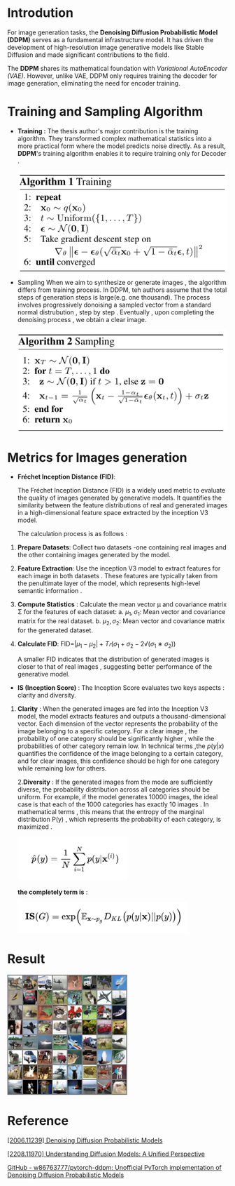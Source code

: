 # Introdution

For image generation tasks, the **Denoising Diffusion Probabilistic Model (DDPM)** serves as a fundamental infrastructure model. It has driven the development of high-resolution image generative models like Stable Diffusion and made significant contributions to the field. 

The **DDPM** shares its mathematical foundation with *Variational AutoEncoder (VAE)*. However, unlike VAE, DDPM only requires training the decoder for image generation, eliminating the need for encoder training.

# Training and Sampling Algorithm

- **Training :**
  The thesis author's major contribution is the training algorithm. They transformed complex mathematical statistics into a more practical form where the model predicts noise directly.
  As a result, **DDPM**'s training algorithm enables it to require training only for Decoder .
  
    ![image.png](./images/image.png)

- Sampling
  When we aim to synthesize or generate images , the algorithm differs from training process. In DDPM, teh authors assume that the total steps of generation steps is large(e.g. one thousand).   The process involves progressively donoising a sampled vector from a standard normal distrubution , step by step . Eventually , upon completing the denoising process , we obtain a clear image.
  
    ![image.png](./images/image%201.png)

# Metrics for Images generation

- **Fréchet Inception Distance (FID)**:
  
  The Fréchet Inception Distance (FID) is a widely used metric to evaluate the quality of images generated by generative models. It quantifies the similarity between the feature distributions of real and generated images in a high-dimensional feature space extracted by the inception V3 model.

  The calculation process is as follows :
  
1. **Prepare Datasets**:
   Collect two datasets -one containing real images and the other containing images generated by the model.

2. **Feature Extraction**:
   Use the inception V3 model to extract features for each image in both datasets . These features are typically taken from the penultimate layer of the model, which represents high-level semantic information .

3. **Compute Statistics** :
   Calculate the mean vector μ and covariance matrix Σ for the features of each dataset:
   a. $\mu_1,\sigma_1$: Mean vector and covariance matrix for the real dataset.
   b. $\mu_2,\sigma_2:$ Mean vector and covariance matrix for the generated dataset.

4. **Calculate FID**:
   FID=$|\mu_1−\mu_2 |+T𝑟(\sigma_1+\sigma_2−2√(\sigma_1∗\sigma_2 ))$
   
   A smaller FID indicates that the distribution of generated images is closer to that of real images , suggesting better performance of the generative model.
- **IS (Inception Score)** :
  The Inception Score evaluates two keys aspects : clarity and diversity.
1. **Clarity** :
    When the generated images are fed into the Inception V3 model, the model extracts features and outputs a thousand-dimensional vector. Each dimension of the vector represents the probability of the image belonging to a specific category. For a clear image , the probability of one category should be significantly higher , while the probabilities of other category remain low.
   In technical terms ,the  $p(y|x)$ quantifies the confidence of the image belonging to a certain category, and for clear images, this confidence should be high for one category while remaining low for others.
   
   2.**Diversity** : 
   If the generated images from the mode are sufficiently diverse, the probability distribution across all categories should be uniform. For example, if the model generates 10000 images, the ideal case is that each of the 1000 categories has exactly 10 images . In mathematical terms , this means that the entropy of the marginal distribution P(y) , which represents the probability of each category, is maximized .
   
   ![image.png](./images/image%202.png)
   
   **the completely term is** :
   
   ![image.png](./images/image%203.png)

# Result

![652000.png](./images/652000.png)

# Reference

[[2006.11239] Denoising Diffusion Probabilistic Models](https://arxiv.org/abs/2006.11239)

[[2208.11970] Understanding Diffusion Models: A Unified Perspective](https://arxiv.org/abs/2208.11970)

[GitHub - w86763777/pytorch-ddpm: Unofficial PyTorch implementation of Denoising Diffusion Probabilistic Models](https://github.com/w86763777/pytorch-ddpm/tree/master)
